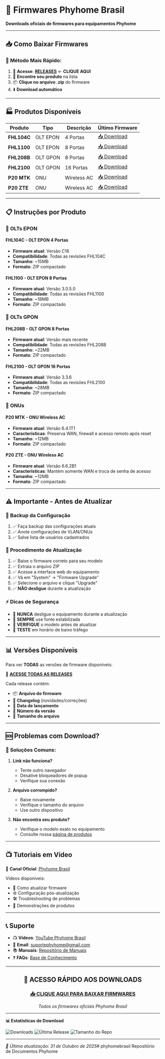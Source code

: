 # 🔧 Firmwares Phyhome Brasil

**Downloads oficiais de firmwares para equipamentos Phyhome**

---

## 📥 **Como Baixar Firmwares**

### 🎯 **Método Mais Rápido:**
1. 🔗 **Acesse**: [**RELEASES**](https://github.com/phyhomebr/firmwares/releases) ← **CLIQUE AQUI**
2. 📱 **Encontre seu produto** na lista
3. 📦 **Clique no arquivo .zip** do firmware
4. ⬇️ **Download automático**

---

## 🏭 **Produtos Disponíveis**

| Produto | Tipo | Descrição | Último Firmware |
|---------|------|-----------|-----------------|
| **FHL104C** | OLT EPON | 4 Portas | [📥 Download](https://github.com/phyhomebr/firmwares/releases/latest) |
| **FHL1100** | OLT EPON | 8 Portas | [📥 Download](https://github.com/phyhomebr/firmwares/releases/latest) |
| **FHL208B** | OLT GPON | 8 Portas | [📥 Download](https://github.com/phyhomebr/firmwares/releases/latest) |
| **FHL2100** | OLT GPON | 16 Portas | [📥 Download](https://github.com/phyhomebr/firmwares/releases/latest) |
| **P20 MTK** | ONU | Wireless AC | [📥 Download](https://github.com/phyhomebr/firmwares/releases/latest) |
| **P20 ZTE** | ONU | Wireless AC | [📥 Download](https://github.com/phyhomebr/firmwares/releases/latest) |

---

## 📋 **Instruções por Produto**

### 🔌 **OLTs EPON**

#### **FHL104C** - OLT EPON 4 Portas
- **Firmware atual**: Versão C16
- **Compatibilidade**: Todas as revisões FHL104C
- **Tamanho**: ~15MB
- **Formato**: ZIP compactado

#### **FHL1100** - OLT EPON 8 Portas  
- **Firmware atual**: Versão 3.0.5.0
- **Compatibilidade**: Todas as revisões FHL1100
- **Tamanho**: ~18MB
- **Formato**: ZIP compactado

### 🔌 **OLTs GPON**

#### **FHL208B** - OLT GPON 8 Portas
- **Firmware atual**: Versão mais recente
- **Compatibilidade**: Todas as revisões FHL208B
- **Tamanho**: ~22MB
- **Formato**: ZIP compactado

#### **FHL2100** - OLT GPON 16 Portas
- **Firmware atual**: Versão 3.3.6
- **Compatibilidade**: Todas as revisões FHL2100  
- **Tamanho**: ~28MB
- **Formato**: ZIP compactado

### 📡 **ONUs**

#### **P20 MTK** - ONU Wireless AC
- **Firmware atual**: Versão 6.4.1T1
- **Características**: Preserva WAN, firewall e acesso remoto após reset
- **Tamanho**: ~12MB
- **Formato**: ZIP compactado

#### **P20 ZTE** - ONU Wireless AC
- **Firmware atual**: Versão 6.6.2B1
- **Características**: Mantém somente WAN e troca de senha de acesso
- **Tamanho**: ~12MB
- **Formato**: ZIP compactado

---

## ⚠️ **Importante - Antes de Atualizar**

### 📝 **Backup da Configuração**
1. ✅ Faça backup das configurações atuais
2. ✅ Anote configurações de VLAN/ONUs
3. ✅ Salve lista de usuários cadastrados

### 🔌 **Procedimento de Atualização**
1. ✅ Baixe o firmware correto para seu modelo
2. ✅ Extraia o arquivo ZIP
3. ✅ Acesse a interface web do equipamento
4. ✅ Vá em "System" → "Firmware Upgrade"
5. ✅ Selecione o arquivo e clique "Upgrade"
6. ✅ **NÃO desligue** durante a atualização

### ⚡ **Dicas de Segurança**
- 🔴 **NUNCA** desligue o equipamento durante a atualização
- 🔴 **SEMPRE** use fonte estabilizada
- 🔴 **VERIFIQUE** o modelo antes de atualizar
- 🔴 **TESTE** em horário de baixo tráfego

---

## 📊 **Versões Disponíveis**

Para ver **TODAS** as versões de firmware disponíveis:

🔗 [**ACESSE TODAS AS RELEASES**](https://github.com/phyhomebr/firmwares/releases)

Cada release contém:
- 📦 **Arquivo do firmware**
- 📝 **Changelog** (novidades/correções)
- 📅 **Data de lançamento**
- 🔢 **Número da versão**
- 📐 **Tamanho do arquivo**

---

## 🆘 **Problemas com Download?**

### 🔧 **Soluções Comuns:**

1. **Link não funciona?**
   - Tente outro navegador
   - Desative bloqueadores de popup
   - Verifique sua conexão

2. **Arquivo corrompido?**
   - Baixe novamente
   - Verifique o tamanho do arquivo
   - Use outro dispositivo

3. **Não encontra seu produto?**
   - Verifique o modelo exato no equipamento
   - Consulte nossa [página de produtos](https://github.com/phyhomebr)

---

## 📺 **Tutoriais em Vídeo**

🎥 **Canal Oficial**: [Phyhome Brasil](https://www.youtube.com/@phyhomebrasil1545)

Vídeos disponíveis:
- 🔧 Como atualizar firmware
- ⚙️ Configuração pós-atualização
- 🛠️ Troubleshooting de problemas
- 📱 Demonstrações de produtos

---

## 📞 **Suporte**

- 📺 **Vídeos**: [YouTube Phyhome Brasil](https://www.youtube.com/@phyhomebrasil1545)
- 📧 **Email**: suportephyhome@gmail.com
- 📚 **Manuais**: [Repositório de Manuais](https://github.com/phyhomebr/manuais)
- ❓ **FAQs**: [Base de Conhecimento](https://github.com/phyhomebr/faqs)

---

<div align="center">

## 🚀 **ACESSO RÁPIDO AOS DOWNLOADS**

### [📥 **CLIQUE AQUI PARA BAIXAR FIRMWARES**](https://github.com/phyhomebr/firmwares/releases)

*Todos os firmwares oficiais Phyhome Brasil*

</div>

---

**📊 Estatísticas de Download**

![Downloads](https://img.shields.io/github/downloads/phyhomebr/firmwares/total?style=for-the-badge&logo=github&color=success)
![Última Release](https://img.shields.io/github/v/release/phyhomebr/firmwares?style=for-the-badge&logo=github)
![Tamanho do Repo](https://img.shields.io/github/repo-size/phyhomebr/firmwares?style=for-the-badge&logo=github)

---

*🔄 Última atualização: 31 de Outubro de 2025*# phyhomebrasil
Repositório de Documentos Phyhome
